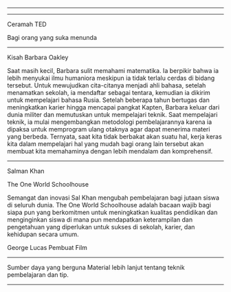 ----

<!--Teknik Pembelajaran
Lima Strategi dari Barbara Oakley

<!--Dua Cara Berpikir
Pemahaman yang mendalam berasal dari kemampuan untuk beralih antara pemikiran yang terfokus dan pemikiran yang tersebar. done

Mengingat
Meningkatkan kemampuan Anda dalam mengingat informasi penting membantu Anda menghubungkan bagian otak yang berbeda.

Mengikat
Ketika Anda mempelajari beberapa keterampilan secara bersamaan, masing-masing keterampilan yang Anda pelajari akan saling menguatkan satu sama lain.

Bertanya
Saat menyimak pelajaran dari guru, temukan pertanyaan yang bagus, yaitu hal-hal yang ingin Anda ketahui lebih dalam.

Ilusi Kompetensi
Uji diri sendiri, tuliskan hal yang Anda pelajari, ajarkan pada orang lain, dan ulangi hal tersebut saat Anda mempelajari hal baru. Hanya setelah Anda melakukannya, Anda dapat benar-benar yakin bahwa Anda telah memahami suatu hal.-->

----

Ceramah TED

Bagi orang yang suka menunda

----

Kisah Barbara Oakley

Saat masih kecil, Barbara sulit memahami matematika. Ia berpikir bahwa ia lebih menyukai ilmu humaniora meskipun ia tidak terlalu cerdas di bidang tersebut.
Untuk mewujudkan cita-citanya menjadi ahli bahasa, setelah menamatkan sekolah, ia mendaftar sebagai tentara,
kemudian ia dikirim untuk mempelajari bahasa Rusia. Setelah beberapa tahun bertugas dan meningkatkan karier hingga mencapai pangkat Kapten,
Barbara keluar dari dunia militer dan memutuskan untuk mempelajari teknik. Saat mempelajari teknik, ia mulai mengembangkan metodologi pembelajarannya
karena ia dipaksa untuk memprogram ulang otaknya agar dapat menerima materi yang berbeda. Ternyata, saat kita tidak berbakat akan suatu hal, kerja keras kita dalam mempelajari hal yang
mudah bagi orang lain tersebut akan membuat kita memahaminya dengan lebih mendalam dan komprehensif.


----

Salman Khan 

The One World Schoolhouse

Semangat dan inovasi Sal Khan mengubah pembelajaran bagi jutaan siswa di seluruh dunia. The One World Schoolhouse adalah bacaan wajib bagi siapa pun yang berkomitmen untuk meningkatkan kualitas pendidikan dan menginginkan siswa di mana pun mendapatkan keterampilan dan pengetahuan yang diperlukan untuk sukses di sekolah, karier, dan kehidupan secara umum.


George Lucas
Pembuat Film

----

Sumber daya yang berguna
Material lebih lanjut tentang teknik pembelajaran dan tip.

----
